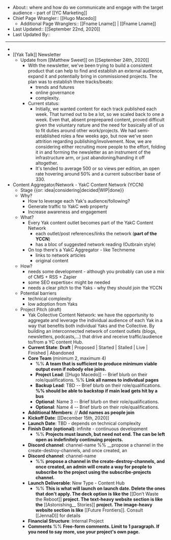 - About:: where and how do we communicate and engage with the target audience - part of [[YC Marketing]]
- Chief Page Wrangler:: [[Hugo Macedo]] 
    - Additional Page Wranglers:: [[Fname Lname]] | [[Fname Lname]] 
- Last Updated:: [[September 22nd, 2020]]
- Last Updated By:: 
-  ----------------------------------------------
- 
- [[Yak Talk]] Newsletter
    - Update from [[Matthew Sweet]] on [[September 24th, 2020]]
        - With the newsletter, we've been trying to build a consistent product that can help to find and establish an external audience, expand it and potentially bring in commissioned projects.
The plan was to establish three tracks/beats: 
            - trends and futures
            - online governance
            - complexity. 
        - Current status:
            - Initially, we wanted content for each track published each week. That turned out to be a lot, so we scaled back to one a week. Even that, absent preprepared content, proved difficult given the voluntary nature and the need for basically all of us to fit duties around other work/projects. We had semi-established roles a few weeks ago, but now we've seen attrition regarding publishing/involvement. Now, we are considering either recruiting more people to the effort, folding it in and forming the newsletter as an instrument of the infrastructure arm, or just abandoning/handing it off altogether.
            - It's tended to average 500 or so views per edition, an open rate hovering around 50% and a current subscriber base of 330.
- Content Aggregator/Network - YakC Content Network (YCCN)
    - Stage {{or: idea|considering|decided|WIP|done}}
    - Why?
        - How to leverage each Yak's audience/following?
        - Generate traffic to YakC web property
        - Increase awareness and engagement 
    - What?
        - Every Yak content outlet becomes part of the YakC Content Network
            - each outlet/post references/links the network (__part of the YCCN__)
            - has a bloc of suggested network reading (Outbrain style)
        - On top there's a YakC Aggregator - like Techmeme
            - links to network articles
            - original content
    - How?
        - needs some development - although you probably can use a mix of CMS + RSS + Zapier
        - some SEO expertise< might be needed
        - needs a clear pitch to the Yaks - why they should join the YCCN 
    - Potential barriers
        - technical complexity
        - low adoption from Yaks 
    - Project Pitch (draft)
        - Yak Collective Content Network: we have the opportunity to aggregate and leverage the individual audience of each Yak in a way that benefits both individual Yaks and the Collective. By building an interconnected network of content outlets (blogs, newsletters, podcasts,...) that drive and receive traffic/audience to/from a YC content Hub.
        - **Current State**:  **Draft** | Proposed | Started | Stalled | Live | Finished | Abandoned
        - **Core Team** (minimum 2, maximum 4) 
            - %% __A team that is sufficient to produce minimum viable output even if nobody else joins.__
            - **Project Lead**:  [[Hugo Macedo]]  -- Brief blurb on their role/qualifications. %% __Link all names to individual pages__
            - **Backup Lead**: TBD  -- Brief blurb on their role/qualifications.  __%% should be able to backstop if main lead gets hit by a bus__
            - **Optional**: Name 3 -- Brief blurb on their role/qualifications.
            - **Optional**: Name 4 -- Brief blurb on their role/qualifications.
        - **Additional Members**: // __Add names as people join__
        - **Kickoff Date**: [[December 15th, 2020]]
        - **Launch Date**: TBD - depends on technical complexity 
        - **Finish Date (optional)**: infinite - continuous development
            - %% __Projects must launch, but need not end. The can be left open as indefinitely continuing projects.__
        - **Discord channel**: channel-name %% __propose a channel in the create-destroy-channels, and once created, an
        - **Discord channel**: channel-name 
            - %% __propose a channel in the create-destroy-channels, and once created, an admin will create a way for people to subscribe to the project using the subscribe-projects channel.__
        - **Launch Deliverable**: New Type - Content Hub
            - %% __This is what will launch on launch date. Delete the ones that don't apply. The deck option is like the__ [[Don’t Waste the Reboot]] __project. The text-heavy website section is like the__ [[Astonishing__ Stories]] __project. The image-heavy website section is like__ [[Future Frontiers]]. Consult [[JennaD]] for details
        - **Financial Structure**: Internal Project
        - **Comments** %% __Free-form comments. Limit to 1 paragraph. If you need to say more, use your project's own page.__
